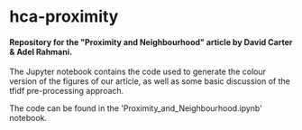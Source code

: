 # hca-proximity
#### Repository for the "Proximity and Neighbourhood" article by David Carter &amp; Adel Rahmani. 

The Jupyter notebook contains the code used to generate the colour version of the figures of our article, 
as well as some basic discussion of the tfidf pre-processing approach.

The code can be found in the 'Proximity_and_Neighbourhood.ipynb' notebook.

